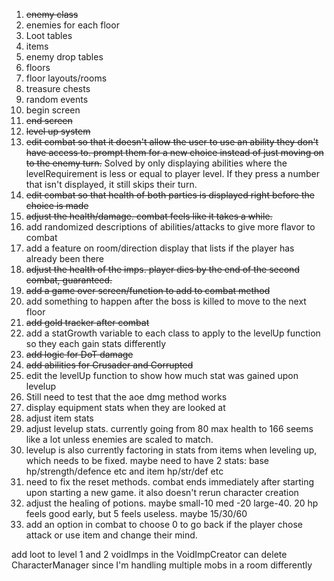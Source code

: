 1) ~~enemy class~~
2) enemies for each floor
3) Loot tables
4) items
5) enemy drop tables
6) floors
7) floor layouts/rooms
8) treasure chests
9) random events
10) begin screen
11) ~~end screen~~
12) ~~level up system~~
13) ~~edit combat so that it doesn't allow the user to use an ability they don't have access to. prompt them for a new choice instead of just moving on to the enemy turn.~~ Solved by only displaying abilities where the levelRequirement is less or equal to player level. If they press a number that isn't displayed, it still skips their turn. 
14) ~~edit combat so that health of both parties is displayed right before the choice is made~~
15) ~~adjust the health/damage. combat feels like it takes a while.~~ 
16) add randomized descriptions of abilities/attacks to give more flavor to combat
17) add a feature on room/direction display that lists if the player has already been there
18) ~~adjust the health of the imps. player dies by the end of the second combat, guaranteed.~~
19) ~~add a game over screen/function to add to combat method~~
20) add something to happen after the boss is killed to move to the next floor
21) ~~add gold tracker after combat~~
22) add a statGrowth variable to each class to apply to the levelUp function so they each gain stats differently
23) ~~add logic for DoT damage~~
24) ~~add abilities for Crusader and Corrupted~~
25) edit the levelUp function to show how much stat was gained upon levelup
26) Still need to test that the aoe dmg method works
27) display equipment stats when they are looked at
28) adjust item stats
29) adjust levelup stats. currently going from 80 max health to 166 seems like a lot unless enemies are scaled to match.
30) levelup is also currently factoring in stats from items when leveling up, which needs to be fixed. maybe need to have 2 stats: base hp/strength/defence etc and item hp/str/def etc
31) need to fix the reset methods. combat ends immediately after starting upon starting a new game. it also doesn't rerun character creation
32) adjust the healing of potions. maybe small-10 med -20 large-40. 20 hp feels good early, but 5 feels useless. maybe 15/30/60
33) add an option in combat to choose 0 to go back if the player chose attack or use item and change their mind.


add loot to level 1 and 2 voidImps in the VoidImpCreator
can delete CharacterManager since I'm handling multiple mobs in a room differently